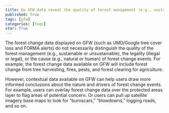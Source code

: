 ```yaml
---
title: Do GFW data reveal the quality of forest management (e.g., sustainable versus unsustainable)? What about forest change from natural versus human causes?
published: True
tags: [gfw]
categories: [faqs]
star: True
---
```


<p>The forest change data displayed on GFW (such as UMD/Google tree cover loss and FORMA alerts) do not necessarily distinguish the quality of the forest management (e.g., sustainable or unsustainable), the legality (illegal or legal), or the cause (e.g., natural or human) of forest change events. For example, the forest change data available on GFW will include forest change from tree harvesting, fires, pests, and forest clearing for agriculture.</p>

<p>However, contextual data available on GFW can help users draw more informed conclusions about the nature and drivers of forest change events. For example, users can overlay forest change data over the protected areas layer to flag areas of potential concern. Or users can pull up satellite imagery base maps to look for “burnscars,” “blowdowns,” logging roads, and so on.</p>